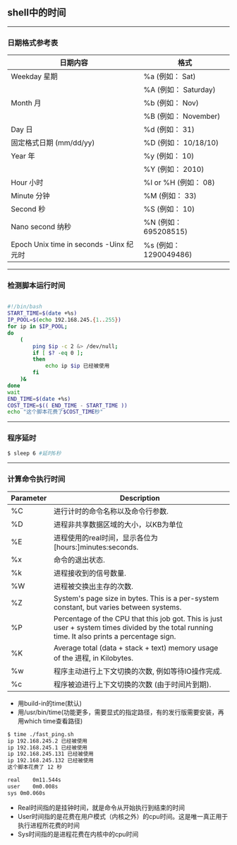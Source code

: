 ## shell中的时间 
---
### 日期格式参考表
|日期内容 | 格式 |
|---     |---  |
|Weekday 星期 |%a (例如： Sat)|
|        |%A (例如： Saturday)|
|Month 月  |%b (例如： Nov)|
|        |%B (例如： November)|
|Day  日    |%d (例如： 31)|
|固定格式日期 (mm/dd/yy) |%D (例如： 10/18/10)|
|Year  年  |%y (例如： 10)|
|        |%Y (例如： 2010)|
|Hour 小时  | %I or %H (例如： 08)|
|Minute 分钟 |%M (例如： 33)|
|Second  秒 |%S (例如： 10)|
|Nano second 纳秒|%N (例如： 695208515)|
|Epoch Unix time in seconds -Uinx 纪元时|%s (例如： 1290049486)|
---
### 检测脚本运行时间
```sh

#!/bin/bash
START_TIME=$(date +%s)
IP_POOL=$(echo 192.168.245.{1..255})
for ip in $IP_POOL;
do 
	(
		ping $ip -c 2 &> /dev/null;
		if [ $? -eq 0 ];
		then 
			echo ip $ip 已经被使用
		fi
	)&
done
wait
END_TIME=$(date +%s)
COST_TIME=$(( END_TIME - START_TIME ))
echo "这个脚本花费了$COST_TIME秒"

```
---
### 程序延时
```sh
$ sleep 6 #延时6秒
```
---

### 计算命令执行时间
|Parameter| Description|
|---|----|
| %C | 进行计时的命令名称以及命令行参数.|
| %D | 进程非共享数据区域的大小，以KB为单位|
| %E | 进程使用的real时间，显示各位为 [hours:]minutes:seconds.|
| %x | 命令的退出状态.|
| %k | 进程接收到的信号数量.|
| %W | 进程被交换出主存的次数.|
| %Z | System's page size in bytes. This is a per-system constant, but varies between systems.|
| %P | Percentage of the CPU that this job got. This is just user + system times divided by the total running time. It also prints a percentage sign.|
| %K | Average total (data + stack + text) memory usage of the 进程, in Kilobytes.|
| %w |程序主动进行上下文切换的次数, 例如等待IO操作完成.|
| %c |程序被迫进行上下文切换的次数 (由于时间片到期).|
- 用build-in的time(默认)
- 用/usr/bin/time(功能更多，需要显式的指定路径，有的发行版需要安装，再用which time查看路径)

```sh
$ time ./fast_ping.sh 
ip 192.168.245.2 已经被使用
ip 192.168.245.1 已经被使用
ip 192.168.245.131 已经被使用
ip 192.168.245.132 已经被使用
这个脚本花费了 12 秒

real	0m11.544s
user	0m0.008s
sys	0m0.060s
```
- Real时间指的是挂钟时间，就是命令从开始执行到结束的时间
- User时间指的是花费在用户模式（内核之外）的cpu时间。这是唯一真正用于执行进程所花费的时间
- Sys时间指的是进程花费在内核中的cpu时间